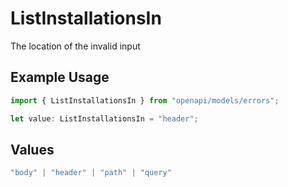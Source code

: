 # ListInstallationsIn

The location of the invalid input

## Example Usage

```typescript
import { ListInstallationsIn } from "openapi/models/errors";

let value: ListInstallationsIn = "header";
```

## Values

```typescript
"body" | "header" | "path" | "query"
```